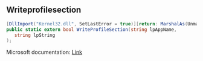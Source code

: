 ## Writeprofilesection

```csharp
[DllImport("Kernel32.dll", SetLastError = true)][return: MarshalAs(UnmanagedType.Bool)]
public static extern bool WriteProfileSection(string lpAppName,
   string lpString
);
```

Microsoft documentation: [Link](https://docs.microsoft.com/en-us/windows/win32/api/winbase/nf-winbase-writeprofilesectionw)
